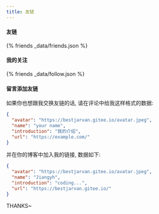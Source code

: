 ```yaml
---
title: 友链
---
```


#### 友链
{% friends _data/friends.json %}

#### 我的关注
{% friends _data/follow.json %}

#### 留言添加友链
如果你也想跟我交换友链的话, 请在评论中给我这样格式的数据:
```json
{
  "avatar": "https://bestjarvan.gitee.io/avatar.jpeg",
  "name": "your name",
  "introduction": "我的介绍",
  "url": "https://example.com/"
}
```

并在你的博客中加入我的链接, 数据如下:
```json
{
  "avatar": "https://bestjarvan.gitee.io/avatar.jpeg",
  "name": "Jiangyh",
  "introduction": "coding...",
  "url": "https://bestjarvan.gitee.io/"
}
```
THANKS~
